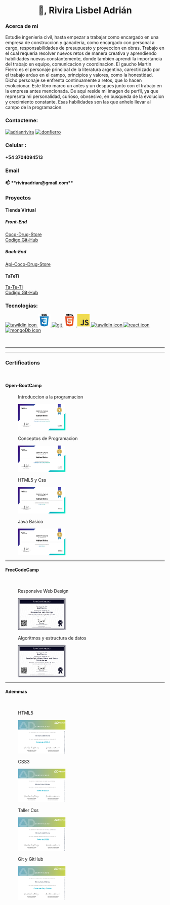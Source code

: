 <h1 align="center"> 👋, Rivira Lisbel Adrián</h1>

  <h3>Acerca de mi</h3>
  <p>Estudie ingenieria civil, hasta empezar a trabajar como encargado en una empresa de construccion y ganaderia, como encargado con personal a cargo, responsabilidades de presupuesto y proyeccion en obras.
Trabajo en el cual requeria resolver nuevos retos  de manera creativa y aprendiendo habilidades nuevas constantemente, donde tambien aprendi la importancia del trabajo en  equipo, comunicacion y coordinacion.
El gaucho Martin Fierro es el personaje principal de la literatura argentina, carectirizado por el trabajo arduo en el campo, principios y valores, como la honestidad. Dicho personaje se enfrenta continuamente a retos, que lo hacen evolucionar. Este libro marco un antes y un despues junto con el trabajo en la empresa antes mencionada. De aqui reside mi imagen de perfil, ya que represnta mi personalidad, curioso, obvsesivo, en busqueda de la evolucion y crecimiento constante.
Esas habilidades son las que anhelo llevar al campo de la programacion.</p>
<h3 align="left">Contacteme:</h3>
<p align="left">
    <a href="https://instagram.com/adrianrivira" target="blank"><img align="center"
            src="https://raw.githubusercontent.com/rahuldkjain/github-profile-readme-generator/master/src/images/icons/Social/instagram.svg"
            alt="adrianrivira" height="30" width="40" /></a>
    <a href="https://discord.gg/.donfierro" target="blank"><img align="center"
            src="https://raw.githubusercontent.com/rahuldkjain/github-profile-readme-generator/master/src/images/icons/Social/discord.svg"
            alt=".donfierro" height="30" width="40" /></a>
    <h3>Celular :</h3>
    <h4>+54 3704094513</h4>
    <h3>Email</h3>
    <h4>📫  **riviraadrian@gmail.com**</h4>
</p>
<h3>
    Proyectos
</h3>
<h4>
    Tienda Virtual
</h4>
<h5>Front-End</h5>
<a href="https://coco-drug-store.vercel.app/">Coco-Drug-Store </a>
<br>
<a href="https://github.com/DonFierroFsa/Coco-Drug-Store<">Codigo Git-Hub </a>
<h5>Back-End</h5>
<a href="https://github.com/DonFierroFsa/coco-store-api">Api-Coco-Drug-Store</a>
<br/>
<h4>
TaTeTi</h4>
<a href="https://donfierrofsa.github.io/tateti/"> Ta-Te-Ti</a>
<br>
<a href="https://github.com/DonFierroFsa/tateti.git">Codigo Git-Hub</a>
<h3 align="left">Tecnologias:</h3>
<p align="left">
        <a href="https://tailwindcss.com/" target="_blank">
        <img
            src="https://www.svgrepo.com/show/374118/tailwind.svg"
            alt="tawildin icon"
             width="40" height="40"
            />
    </a>
    <a href="https://www.w3schools.com/css/" target="_blank"
        rel="noreferrer"> 
        <img
            src="https://raw.githubusercontent.com/devicons/devicon/master/icons/css3/css3-original-wordmark.svg"
            alt="css3" width="40" height="40" /> 
    </a> 
    <a href="https://git-scm.com/" target="_blank" rel="noreferrer">
        <img src="https://www.vectorlogo.zone/logos/git-scm/git-scm-icon.svg" alt="git" width="40" height="40" />
    </a>
    <a href="https://www.w3.org/html/" target="_blank" rel="noreferrer"> 
        <img
            src="https://raw.githubusercontent.com/devicons/devicon/master/icons/html5/html5-original-wordmark.svg"
            alt="html5" width="40" height="40" /> 
    </a> 
    <a href="https://developer.mozilla.org/en-US/docs/Web/JavaScript"
        target="_blank" rel="noreferrer">
        <img
            src="https://raw.githubusercontent.com/devicons/devicon/master/icons/javascript/javascript-original.svg"
            alt="javascript" width="40" height="40" /> 
    </a> 
    <a href="https://tailwindcss.com/" target="_blank">
        <img
            src="https://www.svgrepo.com/show/374118/tailwind.svg"
            alt="tawildin icon"
             width="40" height="40"
            />
    </a>
        <a href="https://es.react.dev/" target="_blank">
        <img
            src="https://www.svgrepo.com/show/493719/react-javascript-js-framework-facebook.svg"
            alt="react icon"
             width="40" height="40"
            />
    </a>
           <a href="https://www.mongodb.com/es" target="_blank">
        <img
            src="https://www.svgrepo.com/show/373845/mongo.svg"
            alt="mongoDb icon"
             width="40" height="40"
            />
    </a>
</p>
                <br><hr><hr>
<h3>Certifications</h3>
                <br>
<h4 aling="left">Open-BootCamp</h4>
<figure align="left" >
   <p>
        Introduccion a la programacion
   <p>
  <a href="https://github.com/DonFierroFsa/DonFierroFsa/blob/main/diplomas_6c4806d6-9e55-44e8-b396-cabd28e99543.pdf" >
    <img src="https://github.com/DonFierroFsa/DonFierroFsa/blob/main/Conceptos%20de%20la%20Programacion.bmp" alt="Introduction to programming"
         width="150px">
         </a>
</figure>
<figure >
    <p>Conceptos de Programacion</p>
  <a href="https://github.com/DonFierroFsa/DonFierroFsa/blob/main/diplomas_534afcd4-8c4b-4df8-bc2a-92591f79327e.pdf">
    <img src="https://github.com/DonFierroFsa/DonFierroFsa/blob/main/Conceptos%20de%20la%20Programacion.bmp"
        alt="Programming Concepts" width="150px">
  </a>
</figure>
<figure align="left" >
    <p>HTML5 y Css</p>
  <a href="https://github.com/DonFierroFsa/DonFierroFsa/blob/main/diplomas_78090069-9fa0-4bff-9854-fcd4a83fc578.pdf">
    <img src="https://github.com/DonFierroFsa/DonFierroFsa/blob/main/Html%20Css.bmp"
        alt="html y Css" width="150px">
    </a>
</figure>
<figure align="left">
    <p>Java Basico</p>
  <a href="https://github.com/DonFierroFsa/DonFierroFsa/blob/main/diplomas_32346759-8aac-4f4b-8897-0edf87a830f3.pdf">
    <img src="https://github.com/DonFierroFsa/DonFierroFsa/blob/main/Java%20Basic.bmp" alt="Basic Java" width="150px">
    </a>
</figure>
                <hr>
<h4>FreeCodeCamp</h4>
                  <br>
<figure>
  <p>Responsive Web Design</p>
    <img src="https://github.com/DonFierroFsa/DonFierroFsa/blob/main/Responsive%20Web%20Design.png"
        alt="certificado Responsive Web Design" width="150px" />
</figure>
              
<figure>
    <p>Algoritmos y estructura de datos</p>
    <img src="https://github.com/DonFierroFsa/DonFierroFsa/blob/main/Js%20Algorithms%20and%20data%20Structures-FCC.png"
        alt="Js Algorithms and Data Structures" width="150px">
</figure>
<hr>
<h4>Ademmas</h4>
<br>
<figure>
    <p>HTML5</p>
    <a href="https://github.com/DonFierroFsa/DonFierroFsa/blob/main/HTML.pdf" >
    <img src="https://github.com/DonFierroFsa/DonFierroFsa/blob/main/HTML5.bmp" alt="HTML5"
         width="150px">
         </a>
</figure>
<figure>
    <p>CSS3</p>
   <a href="https://github.com/DonFierroFsa/DonFierroFsa/blob/main/HTML5.bmpf" >
    <img src="https://github.com/DonFierroFsa/DonFierroFsa/blob/main/CSS3.bmp" alt="HTML5"
         width="150px">
         </a>
</figure>
<figure>
    <p>Taller Css</p>
     <a href="https://github.com/DonFierroFsa/DonFierroFsa/blob/main/TallerCss.pdf" >
    <img src="https://github.com/DonFierroFsa/DonFierroFsa/blob/main/TallerCss3.bmp" alt="HTML5"
         width="150px">
         </a>
</figure>
<figure>
    <p>Git y GitHub</p>
      <a href="https://github.com/DonFierroFsa/DonFierroFsa/blob/main/Git%20GitHub.pdf" >
    <img src="https://github.com/DonFierroFsa/DonFierroFsa/blob/main/GitGitHub.bmp" alt="HTML5"
         width="150px">
         </a>
</figure>
